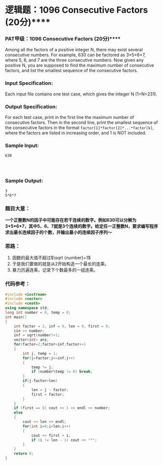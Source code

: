 # 逻辑题：**1096 Consecutive Factors (20**分)****

### PAT甲级：**1096 Consecutive Factors (20**分)****

Among all the factors of a positive integer N, there may exist several consecutive numbers. For example, 630 can be factored as 3×5×6×7, where 5, 6, and 7 are the three consecutive numbers. Now given any positive N, you are supposed to find the maximum number of consecutive factors, and list the smallest sequence of the consecutive factors.

### Input Specification:

Each input file contains one test case, which gives the integer N (1<N<231).

### Output Specification:

For each test case, print in the first line the maximum number of consecutive factors. Then in the second line, print the smallest sequence of the consecutive factors in the format `factor[1]*factor[2]*...*factor[k]`, where the factors are listed in increasing order, and 1 is NOT included.

### Sample Input:

```in
630

      
    
```

### Sample Output:

```out
3
5*6*7
```

### 题目大意：

**一个正整数N的因子中可能存在若干连续的数字。例如630可以分解为3\*5\*6\*7，其中5、6、7就是3个连续的数字。给定任一正整数N，要求编写程序求出最长连续因子的个数，并输出最小的连续因子序列～**

### 思路：

1. 因数的最大值不超过$\sqrt {number}+1$
2. 于是我们要做的就是从2开始构造一个最长的连乘。
3. 暴力历遍连乘，记录下个数最多的一组连乘。

### 代码参考：

```c++
#include <iostream>
#include <vector>
#include <cmath>
using namespace std;
long int number = 0, temp = 0;
int main()
{
	int factor = 2, inf = 0, len = 0, first = 0;
	cin >> number;
	inf = sqrt(number)+1;
	vector<int> ans;
	for(factor=2;factor<inf;factor++)
	{
		int j, temp = 1;
		for(j=factor;j<=inf;j++)
		{
			temp *= j;
			if (number%temp != 0) break;
		}
		if(j-factor>len)
		{
			len = j - factor;
			first = factor;
		}
	}
	if (first == 0) cout << 1 << endl << number;
	else
	{
		cout << len << endl;
		for(int i=0;i<len;i++)
		{
			cout << first + i;
			if (i != len - 1) cout << "*";
		}
	}
	return 0;
}
```

